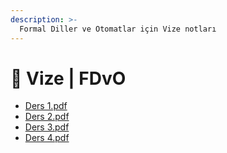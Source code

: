 ```yaml
---
description: >-
  Formal Diller ve Otomatlar için Vize notları
---
```


# 📅 Vize \| FDvO

<!--YPackage.YGitbookIntegration-tarafından-otomatik-oluşturulmuştur-->

- [Ders 1.pdf](Ders%201.pdf)
- [Ders 2.pdf](Ders%202.pdf)
- [Ders 3.pdf](Ders%203.pdf)
- [Ders 4.pdf](Ders%204.pdf)

<!--YPackage.YGitbookIntegration-tarafından-otomatik-oluşturulmuştur-->
